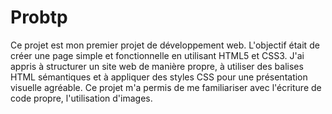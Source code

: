 # Probtp

Ce projet est mon premier projet de développement web. L'objectif était de créer une page simple et fonctionnelle en utilisant HTML5 et CSS3. J'ai appris à structurer un site web de manière propre, à utiliser des balises HTML sémantiques et à appliquer des styles CSS pour une présentation visuelle agréable. Ce projet m'a permis de me familiariser avec l'écriture de code propre, l'utilisation d'images.
